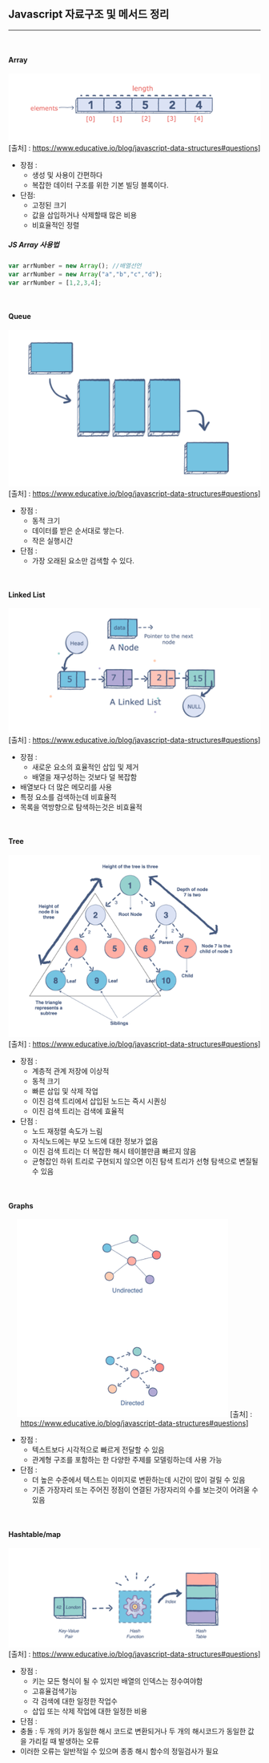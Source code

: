## Javascript 자료구조 및 메서드 정리

---

<br />

#### Array
<span align='center'>

![Array](images/array.PNG)
[출처] : https://www.educative.io/blog/javascript-data-structures#questions]

</span>

- 장점 :
  - 생성 및 사용이 간편하다
  - 복잡한 데이터 구조를 위한 기본 빌딩 블록이다.
- 단점:
  - 고정된 크기
  - 값을 삽입하거나 삭제할때 많은 비용
  - 비효율적인 정렬

##### JS Array 사용법

```js 
var arrNumber = new Array(); //배열선언
var arrNumber = new Array("a","b","c","d");
var arrNumber = [1,2,3,4]; 
```

<br />

#### Queue

<span align='center'>

![Queue](images/queue.PNG)
[출처] : https://www.educative.io/blog/javascript-data-structures#questions]

</span>

- 장점 : 
  - 동적 크기
  - 데이터를 받은 순서대로 쌓는다.
  - 작은 실행시간
- 단점 : 
  - 가장 오래된 요소만 검색할 수 있다.
  

<br />

#### Linked List

<span align='center'>

![Linked List](images/linkedList.PNG)
[출처] : https://www.educative.io/blog/javascript-data-structures#questions]

</span>

- 장점 : 
  - 새로운 요소의 효율적인 삽입 및 제거 
  - 배열을 재구성하는 것보다 덜 복잡함
- 배열보다 더 많은 메모리를 사용
- 특정 요소를 검색하는데 비효율적
- 목록을 역방향으로 탐색하는것은 비효율적
  
<br />

#### Tree

<span align='center'>

![Tree](images/tree.PNG)
[출처] : https://www.educative.io/blog/javascript-data-structures#questions]

</span>

- 장점 :
  - 계층적 관계 저장에 이상적
  - 동적 크기
  - 빠른 삽입 및 삭제 작업
  - 이진 검색 트리에서 삽입된 노드는 즉시 시퀀싱
  - 이진 검색 트리는 검색에 효율적
- 단점 :
  - 노드 재정렬 속도가 느림
  - 자식노드에는 부모 노드에 대한 정보가 없음
  - 이진 검색 트리는 더 복잡한 해시 테이블만큼 빠르지 않음
  - 균형잡인 하위 트리로 구현되지 않으면 이진 탐색 트리가 선형 탐색으로 변질될 수 있음


<br />

#### Graphs

<span align='center'>

![Graph](images/graph.PNG)
[출처] : https://www.educative.io/blog/javascript-data-structures#questions]

</span>

- 장점 : 
  - 텍스트보다 시각적으로 빠르게 전달할 수 있음
  - 관계형 구조를 포함하는 한 다양한 주제를 모델링하는데 사용 가능
- 단점 :
  - 더 높은 수준에서 텍스트는 이미지로 변환하는데 시간이 많이 걸릴 수 있음
  - 기존 가장자리 또는 주어진 정점이 연결된 가장자리의 수를 보는것이 어려울 수 있음
<br />

#### Hashtable/map

<span align='center'>

![Hashtable](images/hashtable.PNG)
[출처] : https://www.educative.io/blog/javascript-data-structures#questions]

</span>

- 장점 : 
  - 키는 모든 형식이 될 수 있지만 배열의 인덱스는 정수여야함
  - 고휴율검색기능
  - 각 검색에 대한 일정한 작업수
  - 삽입 또는 삭제 작업에 대한 일정한 비용
- 단점 :
- 충돌 : 두 개의 키가 동일한 해시 코드로 변환되거나 두 개의 해시코드가 동일한 값을 가리킬 때 발생하는 오류
- 이러한 오류는 일반적일 수 있으며 종종 해시 함수의 정밀검사가 필요 
  
<br />
